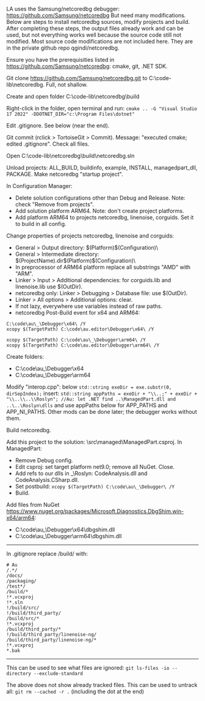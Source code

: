 LA uses the Samsung/netcoredbg debugger: https://github.com/Samsung/netcoredbg
But need many modifications. Below are steps to install netcoredbg sources, modify projects and build.
After completing these steps, the output files already work and can be used, but not everything works well because the source code still not modified.
Most source code modifications are not included here. They are in the private github repo qgindi/netcoredbg.

Ensure you have the prerequisities listed in https://github.com/Samsung/netcoredbg: cmake, git, .NET SDK.

Git clone https://github.com/Samsung/netcoredbg.git to C:\code-lib\netcoredbg. Full, not shallow.

Create and open folder C:\code-lib\netcoredbg\build

Right-click in the folder, open terminal and run:
`cmake .. -G "Visual Studio 17 2022" -DDOTNET_DIR="c:\Program Files\dotnet"`

Edit .gitignore. See below (near the end).

Git commit (rclick > TortoiseGit > Commit). Message: "executed cmake; edited .gitignore". Check all files.

Open C:\code-lib\netcoredbg\build\netcoredbg.sln

Unload projects: ALL_BUILD, buildinfo, example, INSTALL, managedpart_dll, PACKAGE. Make netcoredbg "startup project".

In Configuration Manager:
- Delete solution configurations other than Debug and Release. Note: check "Remove from projects".
- Add solution platform ARM64. Note: don't create project platforms.
- Add platform ARM64 to projects netcoredbg, linenoise, corguids. Set it to build in all config.

Change properties of projects netcoredbg, linenoise and corguids:
- General > Output directory: $(Platform)\$(Configuration)\
- General > Intermediate directory: $(ProjectName).dir\$(Platform)\$(Configuration)\
- In preprocessor of ARM64 platform replace all substrings "AMD" with "ARM".
- Linker > Input > Additional dependencies: for corguids.lib and linenoise.lib use $(OutDir).
- netcoredbg only: Linker > Debugging > Database file: use $(OutDir).
- Linker > All options > Additional options: clear.
- If not lazy, everywhere use variables instead of raw paths.
- netcoredbg Post-Build event for x64 and ARM64:
 
```
C:\code\au\_\Debugger\x64\ /Y
xcopy $(TargetPath) C:\code\au.editor\Debugger\x64\ /Y
```
```
xcopy $(TargetPath) C:\code\au\_\Debugger\arm64\ /Y
xcopy $(TargetPath) C:\code\au.editor\Debugger\arm64\ /Y
```

Create folders:
- C:\code\au\_\Debugger\x64
- C:\code\au\_\Debugger\arm64

Modify "interop.cpp":
below `std::string exeDir = exe.substr(0, dirSepIndex);` insert: `std::string appPaths = exeDir + "\\..;" + exeDir + "\\..\\..\\Roslyn"; //Au: let .NET find ..\ManagedPart.dll and ..\..\Roslyn\dlls` and use appPaths below for APP_PATHS and APP_NI_PATHS. Other mods can be done later; the debugger works without them.

Build netcoredbg.

Add this project to the solution: \src\managed\ManagedPart.csproj. In ManagedPart:
- Remove Debug config.
- Edit csproj: set target platform net9.0; remove all NuGet. Close.
- Add refs to our dlls in _\Roslyn: CodeAnalysis.dll and CodeAnalysis.CSharp.dll.
- Set postbuild: `xcopy $(TargetPath) C:\code\au\_\Debugger\ /Y`
- Build.

Add files from NuGet https://www.nuget.org/packages/Microsoft.Diagnostics.DbgShim.win-x64/arm64:
- C:\code\au\_\Debugger\x64\dbgshim.dll
- C:\code\au\_\Debugger\arm64\dbgshim.dll



---------------

In .gitignore replace /build/ with:
```
# Au
/.*/
/docs/
/packaging/
/test*/
/build/*
!*.vcxproj
!*.sln
!/build/src/
!/build/third_party/
/build/src/*
!*.vcxproj
/build/third_party/*
!/build/third_party/linenoise-ng/
/build/third_party/linenoise-ng/*
!*.vcxproj
*.bak
```

-----------------

This can be used to see what files are ignored:
`git ls-files -io --directory --exclude-standard`

The above does not show already tracked files. This can be used to untrack all:
`git rm --cached -r .`
(including the dot at the end)
